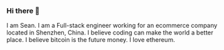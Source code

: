 ### Hi there 👋

I am Sean.
I am a Full-stack engineer working for an ecommerce company located in Shenzhen, China.
I believe coding can make the world a better place.
I believe bitcoin is the future money.
I love ethereum.
